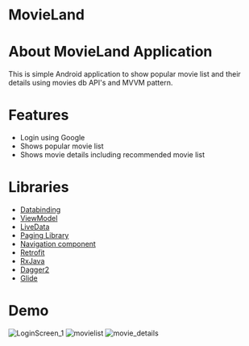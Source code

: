 # MovieLand

# About MovieLand Application
This is simple Android application to show popular movie list and their details using movies db API's and MVVM pattern.

# Features
* Login using Google
* Shows popular movie list
* Shows movie details including recommended movie list

# Libraries
* [Databinding](https://developer.android.com/topic/libraries/data-binding)
* [ViewModel](https://developer.android.com/topic/libraries/architecture/viewmodel)
* [LiveData](https://developer.android.com/topic/libraries/architecture/livedata)
* [Paging Library](https://developer.android.com/topic/libraries/architecture/paging)
* [Navigation component](https://developer.android.com/guide/navigation/navigation-getting-started)
* [Retrofit](https://square.github.io/retrofit/)
* [RxJava](https://github.com/ReactiveX/RxAndroid)
* [Dagger2](https://github.com/google/dagger)
* [Glide](https://github.com/bumptech/glide)

# Demo
![LoginScreen_1](https://user-images.githubusercontent.com/23334943/82436802-08c2db00-9ab4-11ea-98ec-c13ed4ebec3b.png)
![movielist](https://user-images.githubusercontent.com/23334943/82436896-285a0380-9ab4-11ea-8845-5213f06b4eaa.png)
![movie_details](https://user-images.githubusercontent.com/23334943/82436852-18422400-9ab4-11ea-9b0c-9a50dd447570.png)





